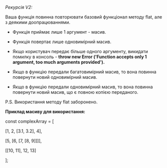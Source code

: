 _Рекурсія V2:_

Ваша функція повинна повторювати базовий функціонал методу flat, але з деякими доопрацюваннями.

* Функція приймає лише 1 аргумент - масив.
* Функція повертає лише одновимірний масив.
* Якщо користувач передає більше одного аргументу, викидати помилку в консоль - 
**throw new Error ('Function accepts only 1 argument, too much arguments provided').**
* Якщо в функцію передали багатовимірний масив, то вона повинна повернути новий одновимірний масив.

* Якщо в функцію передали одновимірний масив, то вона повинна повернути новий масив, що є повною копією переданого.

P.S. Використання методу flat заборонено.

**Приклад масиву для використання:**

const complexArray = [

[1, 2, [3.1, 3.2], 4],

[5, [6, [7, [8, 9]]]],

[[10, 11], 12, 13]

];
